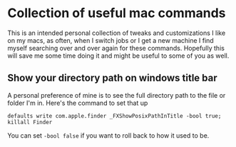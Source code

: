 # Collection of useful mac commands

This is an intended personal collection of tweaks and customizations I like on my macs, as often, when I switch jobs or I get a new machine I find myself searching over and over again for these commands. Hopefully this will save me some time doing it and might be useful to some of you as well.

## Show your directory path on windows title bar



A personal preference of mine is to see the full directory path to the file or folder I'm in. Here's the command to set that up

`defaults write com.apple.finder _FXShowPosixPathInTitle -bool true; killall Finder`

You can set `-bool false` if you want to roll back to how it used to be.
